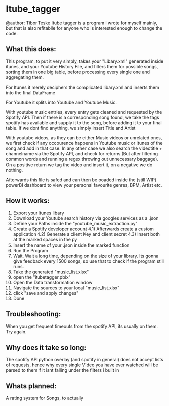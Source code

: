 # Itube_tagger
@author: Tibor Teske
Itube tagger is a program i wrote for myself mainly, but that is also refitablle for anyone who is interested enough to change the code.


## What this does:

This program, to put it very simply, takes your "Libary.xml" generated inside itunes, and your Youtube History File, and filters them for possible songs, sorting them in one big table, before processing every single one and aggregating them. 

For Itunes it merely deciphers the complicated libary.xml and inserts them into the final DataFrame

For Youtube it splits into Youtube and Youtube Music.

With youtube music entries, every entry gets cleaned and requested by the Spotify API. Then if there is a corresponding song found, we take the tags spotify has available and supply it to the song, before adding it to your final table. If we dont find anything, we simply insert Title and Artist

With youtube videos, as they can be either Music videos or unrelated ones, we first check if any occourence happens in Youtube music or Itunes of the song and add in that case. In any other case we also search the videotitle + channelname via the Spotify API, and check for returns (But after filtering common words and running a regex throwing out unnecessary baggage). On a positive return we tag the video and insert it, on a negative we do nothing. 

Afterwards this file is safed and can then be ooaded inside the (still WIP) powerBI dashboard to view your personal favourite genres, BPM, Artist etc.

## How it works:

1) Export your Itunes libary
2) Download your Youtube search history via googles services as a .json
3) Define your Paths inside the "youtube_music_extraction.py"
4) Create a Spotify developer account
    4.1) Afterwards create a custom application
    4.2) Generate a client Key and client secret
    4.3) Insert both at the marked spaces in the py
5) Insert the name of your .json inside the marked function
6) Run the Program
7) Wait. Wait a long time, depending on the size of your library. Its gonna give feedback every 1500 songs, so use that to check if the program still runs.
8) Take the generated "music_list.xlsx"
9) open the "itubetagger.pbix"
10) Open the Data transformation window
11) Navigate the sources to your local "music_list.xlsx"
12) click "save and apply changes"
13) Done

## Troubleshooting:

When you get frequent timeouts from the spotify API, its usually on them. Try again.


## Why does it take so long:

The spotify API python overlay (and spotify in general) does not accept lists of requests, hence why every single Video you have ever watched will be parsed to them if it isnt falling under the filters i built in

## Whats planned:

A rating system for Songs, to actually
